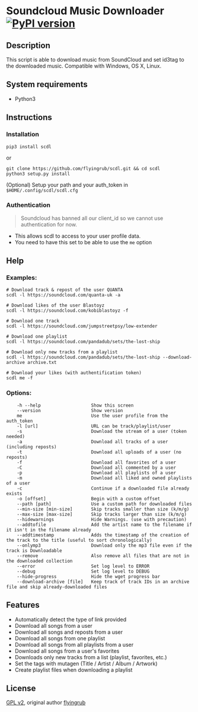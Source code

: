 # Soundcloud Music Downloader [![PyPI version](https://img.shields.io/pypi/v/scdl.svg)](https://pypi.python.org/pypi/scdl/)
## Description

This script is able to download music from SoundCloud and set id3tag to the downloaded music.
Compatible with Windows, OS X, Linux.


## System requirements

* Python3


## Instructions
### Installation
```
pip3 install scdl
```
or
```
git clone https://github.com/flyingrub/scdl.git && cd scdl
python3 setup.py install
```
(Optional) Setup your path and your auth_token in `$HOME/.config/scdl/scdl.cfg`


### Authentication
> Soundcloud has banned all our client_id so we cannot use authentication for now.

* This allows scdl to access to your user profile data.
* You need to have this set to be able to use the `me` option


## Help
### Examples:
```
# Download track & repost of the user QUANTA
scdl -l https://soundcloud.com/quanta-uk -a

# Download likes of the user Blastoyz
scdl -l https://soundcloud.com/kobiblastoyz -f

# Download one track
scdl -l https://soundcloud.com/jumpstreetpsy/low-extender

# Download one playlist
scdl -l https://soundcloud.com/pandadub/sets/the-lost-ship

# Download only new tracks from a playlist
scdl -l https://soundcloud.com/pandadub/sets/the-lost-ship --download-archive archive.txt

# Download your likes (with authentification token)
scdl me -f
```

### Options:
```
    -h --help                   Show this screen
    --version                   Show version
    me                          Use the user profile from the auth_token
    -l [url]                    URL can be track/playlist/user
    -s                          Download the stream of a user (token needed)
    -a                          Download all tracks of a user (including reposts)
    -t                          Download all uploads of a user (no reposts)
    -f                          Download all favorites of a user
    -C                          Download all commented by a user
    -p                          Download all playlists of a user
    -m                          Download all liked and owned playlists of a user
    -c                          Continue if a downloaded file already exists
    -o [offset]                 Begin with a custom offset
    --path [path]               Use a custom path for downloaded files
    --min-size [min-size]       Skip tracks smaller than size (k/m/g)
    --max-size [max-size]       Skip tracks larger than size (k/m/g)
    --hidewarnings              Hide Warnings. (use with precaution)
    --addtofile                 Add the artist name to the filename if it isn't in the filename already
    --addtimestamp              Adds the timestamp of the creation of the track to the title (useful to sort chronologically)
    --onlymp3                   Download only the mp3 file even if the track is Downloadable
    --remove                    Also remove all files that are not in the downloaded collection
    --error                     Set log level to ERROR
    --debug                     Set log level to DEBUG
    --hide-progress             Hide the wget progress bar
    --download-archive [file]   Keep track of track IDs in an archive file and skip already-downloaded files
```


## Features
* Automatically detect the type of link provided
* Download all songs from a user
* Download all songs and reposts from a user
* Download all songs from one playlist
* Download all songs from all playlists from a user
* Download all songs from a user's favorites
* Downloads only new tracks from a list (playlist, favorites, etc.)
* Set the tags with mutagen (Title / Artist / Album / Artwork)
* Create playlist files when downloading a playlist



## License

[GPL v2](https://www.gnu.org/licenses/gpl-2.0.txt), original author [flyingrub](https://github.com/flyingrub)
